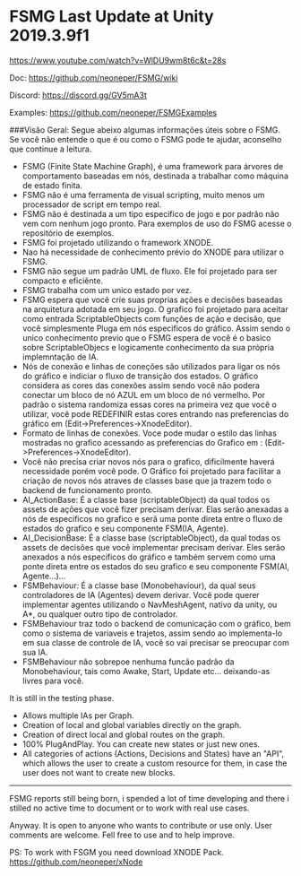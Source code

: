 # FSMG Last Update at Unity 2019.3.9f1
https://www.youtube.com/watch?v=WlDU9wm8t6c&t=28s

Doc: https://github.com/neoneper/FSMG/wiki

Discord: https://discord.gg/GV5mA3t

Examples: https://github.com/neoneper/FSMGExamples

###Visão Geral:
Segue abeixo algumas informações úteis sobre o FSMG. Se você não entende o que é ou como o FSMG pode te ajudar, aconselho que continue a leitura.

 - FSMG (Finite State Machine Graph), é uma framework para árvores de comportamento baseadas em nós, destinada a trabalhar como máquina de estado finita. 
 - FSMG não é uma ferramenta de visual scripting, muito menos um processador de script em tempo real.
 - FSMG não é destinada a um tipo especifico de jogo e por padrão não vem com nenhum jogo pronto. Para exemplos de uso do FSMG acesse o repositório de exemplos.
 - FSMG foi projetado utilizando o framework XNODE.
 - Nao há necessidade de conhecimento prévio do XNODE para utilizar o FSMG. 
 - FSMG não segue um padrão UML de fluxo. Ele foi projetado para ser compacto e eficiênte.
 - FSMG trabalha com um unico estado por vez.
 - FSMG espera que você crie suas proprias ações e decisões baseadas na arquitetura adotada em seu jogo. O grafico foi projetado para aceitar como entrada ScriptableObjects com funções de ação e decisão, que você simplesmente Pluga em nós especificos do gráfico. Assim sendo o unico conhecimento previo que o FSMG espera de você é o basico sobre ScriptableObjecs e logicamente conhecimento da sua própria implemntação de IA.
  - Nós de conexão e linhas de coneções são utilizados para ligar os nós do gráfico e indiciar o fluxo de transição dos estados. O gráfico considera as cores das conexões assim sendo você não podera conectar um bloco de nó AZUL em um bloco de nó vermelho. Por padrão o sistema randomiza essas cores na primeira vez que você o utilizar, você pode REDEFINIR estas cores entrando nas preferencias do gráfico em (Edit->Preferences->XnodeEditor).
 - Formato de linhas de conexões. Voce pode mudar o estilo das linhas mostradas no grafico acessando as preferencias do Grafico em :
(Edit->Preferences->XnodeEditor).
  - Você não precisa criar novos nós para o grafico, dificilmente haverá necessidade porém você pode. O Gráfico foi projetado para facilitar a criação de novos nós atraves de classes base que ja trazem todo o backend de funcionamento pronto.
  - AI_ActionBase: É a classe base (scriptableObject) da qual todos os assets de ações que você fizer precisam derivar. Elas serão anexadas a nós de especificos no grafico e serã uma ponte direta entre o fluxo de estados do grafico e seu componente FSM(IA, Agente).
  - AI_DecisionBase: É a classe base (scriptableObject), da qual todas os assets de decisões que você implementar precisam derivar.
  Eles serão anexados a nós especificos do gráfico e também servem como uma ponte direta entre os estados do seu grafico e seu componente FSM(AI, Agente...)...
  - FSMBehaviour: É a classe base (Monobehaviour), da qual seus controladores de IA (Agentes) devem derivar. Você pode querer implementar agentes utilizando o NavMeshAgent, nativo da unity, ou A*, ou qualquer outro tipo de controlador.
  - FSMBehaviour traz todo o backend de comunicação com o gráfico, bem como o sistema de variaveis e trajetos, assim sendo ao implementa-lo em sua classe de controle de IA, você so vai precisar se preocupar com sua IA.
  - FSMBehaviour não sobrepoe nenhuma funcão padrão da Monobehaviour, tais como Awake, Start, Update etc... deixando-as livres para você.
 
 It is still in the testing phase.

- Allows multiple IAs per Graph.
- Creation of local and global variables directly on the graph.
- Creation of direct local and global routes on the graph.
- 100% PlugAndPlay. You can create new states or just new ones.
- All categories of actions (Actions, Decisions and States) have an "API", which allows the user to create a custom resource for them, in case the user does not want to create new blocks.
-------------------------------------------
FSMG reports still being born, i spended a lot of time developing and there i stilled no active time to document or to work with real use cases.

Anyway. It is open to anyone who wants to contribute or use only. User comments are welcome.
Fell free to use and to help improve.

PS: To work with FSGM you need download XNODE Pack. 
https://github.com/neoneper/xNode

